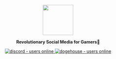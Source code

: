 <a href="https://dogehouse.tv"><p align="center">
<img height=100 src=""/>

</p></a>
<p align="center">
  <strong>Revolutionary Social Media for Gamers🚀</strong>
</p>
<p align="center">
  <a href="https://discord.gg/">
    <img src="https://img.shields.io/discord/810571477316403233?style=for-the-badge" alt="discord - users online" />
  </a>
  <a href="https://dogehouse.tv">
    <img src="https://img.shields.io/endpoint?color=FD4D4D&style=for-the-badge&url=https%3A%2F%2Fapi.dogegarden.net%2Fv1%2Fshields" alt="dogehouse - users online" />
  </a>
</p>
